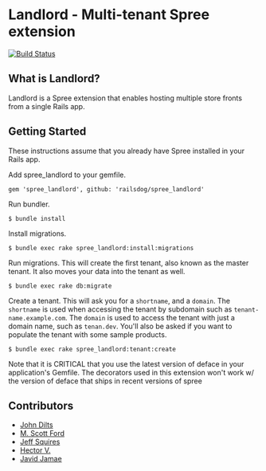 Landlord - Multi-tenant Spree extension
==============

[![Build Status](https://travis-ci.org/railsdog/spree_landlord.png)](https://travis-ci.org/railsdog/spree_landlord)

## What is Landlord?

Landlord is a Spree extension that enables hosting multiple store fronts from a single Rails app.

## Getting Started

These instructions assume that you already have Spree installed in your Rails app.

Add spree_landlord to your gemfile.

```
gem 'spree_landlord', github: 'railsdog/spree_landlord'
```

Run bundler.

```
$ bundle install
```

Install migrations.

```
$ bundle exec rake spree_landlord:install:migrations
```

Run migrations. This will create the first tenant, also known as the master tenant. It also moves your data into the tenant as well.

```
$ bundle exec rake db:migrate
```

Create a tenant. This will ask you for a `shortname`, and a `domain`. The `shortname` is used when accessing the tenant by subdomain such as `tenant-name.example.com`. The `domain` is used to access the tenant with just a domain name, such as `tenan.dev`. You'll also be asked if you want to populate the tenant with some sample products.

```
$ bundle exec rake spree_landlord:tenant:create
```

Note that it is CRITICAL that you use the latest version of deface in your application's Gemfile.  The decorators used in this extension won't work w/ the version of deface that ships in recent versions of spree
## Contributors

* [John Dilts](https://github.com/jbrien)
* [M. Scott Ford](https://github.com/mscottford)
* [Jeff Squires](https://github.com/jsqu99)
* [Hector V.](https://github.com/hectorvs)
* [Javid Jamae](https://github.com/javidjamae)


